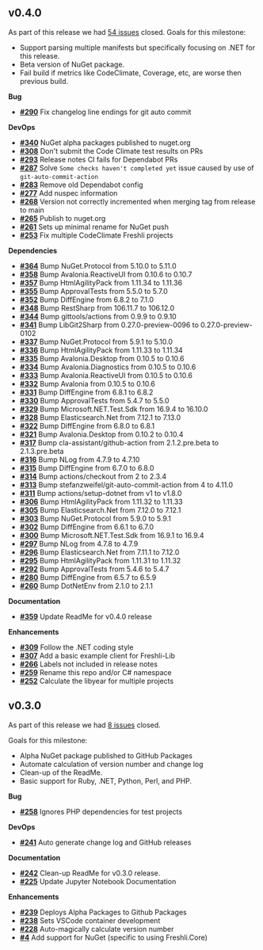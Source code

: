 ## v0.4.0


As part of this release we had [54 issues](https://github.com/corgibytes/freshli-lib/milestone/5?closed=1) closed.
Goals for this milestone:

- Support parsing multiple manifests but specifically focusing on .NET for this release.
- Beta version of NuGet package.
- Fail build if metrics like CodeClimate, Coverage, etc, are worse then previous build.

__Bug__

- [__#290__](https://github.com/corgibytes/freshli-lib/pull/290) Fix changelog line endings for git auto commit

__DevOps__

- [__#340__](https://github.com/corgibytes/freshli-lib/issues/340) NuGet alpha packages published to nuget.org
- [__#308__](https://github.com/corgibytes/freshli-lib/pull/308) Don't submit the Code Climate test results on PRs
- [__#293__](https://github.com/corgibytes/freshli-lib/issues/293) Release notes CI fails for Dependabot PRs
- [__#287__](https://github.com/corgibytes/freshli-lib/pull/287) Solve `Some checks haven't completed yet` issue caused by use of `git-auto-commit-action`
- [__#283__](https://github.com/corgibytes/freshli-lib/issues/283) Remove old Dependabot config
- [__#277__](https://github.com/corgibytes/freshli-lib/pull/277) Add nuspec information
- [__#268__](https://github.com/corgibytes/freshli-lib/issues/268) Version not correctly incremented when merging tag from release to main
- [__#265__](https://github.com/corgibytes/freshli-lib/issues/265) Publish to nuget.org
- [__#261__](https://github.com/corgibytes/freshli-lib/pull/261) Sets up minimal rename for NuGet push
- [__#253__](https://github.com/corgibytes/freshli-lib/issues/253) Fix multiple CodeClimate Freshli projects

__Dependencies__

- [__#364__](https://github.com/corgibytes/freshli-lib/pull/364) Bump NuGet.Protocol from 5.10.0 to 5.11.0
- [__#358__](https://github.com/corgibytes/freshli-lib/pull/358) Bump Avalonia.ReactiveUI from 0.10.6 to 0.10.7
- [__#357__](https://github.com/corgibytes/freshli-lib/pull/357) Bump HtmlAgilityPack from 1.11.34 to 1.11.36
- [__#355__](https://github.com/corgibytes/freshli-lib/pull/355) Bump ApprovalTests from 5.5.0 to 5.7.0
- [__#352__](https://github.com/corgibytes/freshli-lib/pull/352) Bump DiffEngine from 6.8.2 to 7.1.0
- [__#348__](https://github.com/corgibytes/freshli-lib/pull/348) Bump RestSharp from 106.11.7 to 106.12.0
- [__#344__](https://github.com/corgibytes/freshli-lib/pull/344) Bump gittools/actions from 0.9.9 to 0.9.10
- [__#341__](https://github.com/corgibytes/freshli-lib/pull/341) Bump LibGit2Sharp from 0.27.0-preview-0096 to 0.27.0-preview-0102
- [__#337__](https://github.com/corgibytes/freshli-lib/pull/337) Bump NuGet.Protocol from 5.9.1 to 5.10.0
- [__#336__](https://github.com/corgibytes/freshli-lib/pull/336) Bump HtmlAgilityPack from 1.11.33 to 1.11.34
- [__#335__](https://github.com/corgibytes/freshli-lib/pull/335) Bump Avalonia.Desktop from 0.10.5 to 0.10.6
- [__#334__](https://github.com/corgibytes/freshli-lib/pull/334) Bump Avalonia.Diagnostics from 0.10.5 to 0.10.6
- [__#333__](https://github.com/corgibytes/freshli-lib/pull/333) Bump Avalonia.ReactiveUI from 0.10.5 to 0.10.6
- [__#332__](https://github.com/corgibytes/freshli-lib/pull/332) Bump Avalonia from 0.10.5 to 0.10.6
- [__#331__](https://github.com/corgibytes/freshli-lib/pull/331) Bump DiffEngine from 6.8.1 to 6.8.2
- [__#330__](https://github.com/corgibytes/freshli-lib/pull/330) Bump ApprovalTests from 5.4.7 to 5.5.0
- [__#329__](https://github.com/corgibytes/freshli-lib/pull/329) Bump Microsoft.NET.Test.Sdk from 16.9.4 to 16.10.0
- [__#328__](https://github.com/corgibytes/freshli-lib/pull/328) Bump Elasticsearch.Net from 7.12.1 to 7.13.0
- [__#322__](https://github.com/corgibytes/freshli-lib/pull/322) Bump DiffEngine from 6.8.0 to 6.8.1
- [__#321__](https://github.com/corgibytes/freshli-lib/pull/321) Bump Avalonia.Desktop from 0.10.2 to 0.10.4
- [__#317__](https://github.com/corgibytes/freshli-lib/pull/317) Bump cla-assistant/github-action from 2.1.2.pre.beta to 2.1.3.pre.beta
- [__#316__](https://github.com/corgibytes/freshli-lib/pull/316) Bump NLog from 4.7.9 to 4.7.10
- [__#315__](https://github.com/corgibytes/freshli-lib/pull/315) Bump DiffEngine from 6.7.0 to 6.8.0
- [__#314__](https://github.com/corgibytes/freshli-lib/pull/314) Bump actions/checkout from 2 to 2.3.4
- [__#313__](https://github.com/corgibytes/freshli-lib/pull/313) Bump stefanzweifel/git-auto-commit-action from 4 to 4.11.0
- [__#311__](https://github.com/corgibytes/freshli-lib/pull/311) Bump actions/setup-dotnet from v1 to v1.8.0
- [__#306__](https://github.com/corgibytes/freshli-lib/pull/306) Bump HtmlAgilityPack from 1.11.32 to 1.11.33
- [__#305__](https://github.com/corgibytes/freshli-lib/pull/305) Bump Elasticsearch.Net from 7.12.0 to 7.12.1
- [__#303__](https://github.com/corgibytes/freshli-lib/pull/303) Bump NuGet.Protocol from 5.9.0 to 5.9.1
- [__#302__](https://github.com/corgibytes/freshli-lib/pull/302) Bump DiffEngine from 6.6.1 to 6.7.0
- [__#300__](https://github.com/corgibytes/freshli-lib/pull/300) Bump Microsoft.NET.Test.Sdk from 16.9.1 to 16.9.4
- [__#297__](https://github.com/corgibytes/freshli-lib/pull/297) Bump NLog from 4.7.8 to 4.7.9
- [__#296__](https://github.com/corgibytes/freshli-lib/pull/296) Bump Elasticsearch.Net from 7.11.1 to 7.12.0
- [__#295__](https://github.com/corgibytes/freshli-lib/pull/295) Bump HtmlAgilityPack from 1.11.31 to 1.11.32
- [__#292__](https://github.com/corgibytes/freshli-lib/pull/292) Bump ApprovalTests from 5.4.6 to 5.4.7
- [__#280__](https://github.com/corgibytes/freshli-lib/pull/280) Bump DiffEngine from 6.5.7 to 6.5.9
- [__#260__](https://github.com/corgibytes/freshli-lib/pull/260) Bump DotNetEnv from 2.1.0 to 2.1.1

__Documentation__

- [__#359__](https://github.com/corgibytes/freshli-lib/issues/359) Update ReadMe for v0.4.0 release

__Enhancements__

- [__#309__](https://github.com/corgibytes/freshli-lib/issues/309) Follow the .NET coding style
- [__#307__](https://github.com/corgibytes/freshli-lib/pull/307) Add a basic example client for Freshli-Lib
- [__#266__](https://github.com/corgibytes/freshli-lib/issues/266) Labels not included in release notes
- [__#259__](https://github.com/corgibytes/freshli-lib/issues/259) Rename this repo and/or C# namespace
- [__#252__](https://github.com/corgibytes/freshli-lib/issues/252) Calculate the libyear for multiple projects


## v0.3.0


As part of this release we had [8 issues](https://github.com/corgibytes/freshli-lib/milestone/4?closed=1) closed.

Goals for this milestone:

- Alpha NuGet package published to GitHub Packages
- Automate calculation of version number and change log
- Clean-up of the ReadMe.
- Basic support for Ruby, .NET, Python, Perl, and PHP.

__Bug__

- [__#258__](https://github.com/corgibytes/freshli-lib/pull/258) Ignores PHP dependencies for test projects

__DevOps__

- [__#241__](https://github.com/corgibytes/freshli-lib/issues/241) Auto generate change log and GitHub releases

__Documentation__

- [__#242__](https://github.com/corgibytes/freshli-lib/issues/242) Clean-up ReadMe for v0.3.0 release.
- [__#225__](https://github.com/corgibytes/freshli-lib/issues/225) Update Jupyter Notebook Documentation

__Enhancements__

- [__#239__](https://github.com/corgibytes/freshli-lib/pull/239) Deploys Alpha Packages to Github Packages
- [__#238__](https://github.com/corgibytes/freshli-lib/pull/238) Sets VSCode container development
- [__#228__](https://github.com/corgibytes/freshli-lib/issues/228) Auto-magically calculate version number
- [__#4__](https://github.com/corgibytes/freshli-lib/issues/4) Add support for NuGet (specific to using Freshli.Core)


